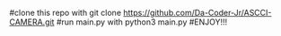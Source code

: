 #clone this repo with git clone https://github.com/Da-Coder-Jr/ASCCI-CAMERA.git
#run main.py with python3 main.py
#ENJOY!!!

